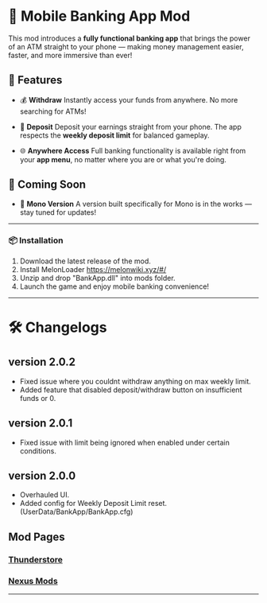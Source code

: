 # 📱 Mobile Banking App Mod

This mod introduces a **fully functional banking app** that brings the power of an ATM straight to your phone — making money management easier, faster, and more immersive than ever!

## 🚀 Features

- 💰 **Withdraw**
  Instantly access your funds from anywhere. No more searching for ATMs!

- 🏦 **Deposit**
  Deposit your earnings straight from your phone. The app respects the **weekly deposit limit** for balanced gameplay.

- 🌐 **Anywhere Access**
  Full banking functionality is available right from your **app menu**, no matter where you are or what you're doing.


## 🔄 Coming Soon

- 🔧 **Mono Version**
  A version built specifically for Mono is in the works — stay tuned for updates!
---

### 📦 Installation

1. Download the latest release of the mod.
2. Install MelonLoader https://melonwiki.xyz/#/
3. Unzip and drop "BankApp.dll" into mods folder.
4. Launch the game and enjoy mobile banking convenience!

---

# 🛠️ Changelogs
## version 2.0.2
- Fixed issue where you couldnt withdraw anything on max weekly limit.
- Added feature that disabled deposit/withdraw button on insufficient funds or 0.
## version 2.0.1
- Fixed issue with limit being ignored when enabled under certain conditions.
## version 2.0.0
- Overhauled UI.
- Added config for Weekly Deposit Limit reset. (UserData/BankApp/BankApp.cfg)


## Mod Pages
### [Thunderstore](https://thunderstore.io/c/schedule-i/p/dentge/BankApp/)
### [Nexus Mods](https://www.nexusmods.com/schedule1/mods/678)
---
